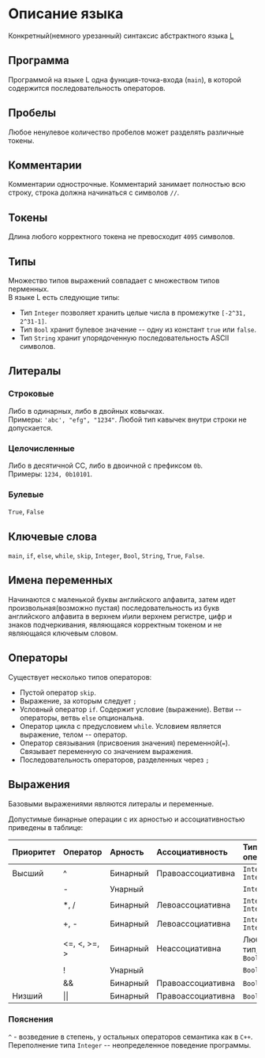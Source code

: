 # Описание языка
Конкретный(немного урезанный) синтаксис абстрактного языка [L](https://github.com/kajigor/fl-2021-hse-win/blob/proj/lang/L.md)  

## Программа
Программой на языке L одна функция-точка-входа (`main`), в которой содержится последовательность операторов. 

## Пробелы
Любое ненулевое количество пробелов может разделять различные токены.

## Комментарии
Комментарии однострочные. Комментарий занимает полностью всю строку, строка должна начинаться с символов `//`.

## Токены
Длина любого корректного токена не превосходит `4095` символов.  

## Типы 
Множество типов выражений совпадает с множеством типов перменных.  
В языке L есть следующие типы:
* Тип `Integer` позволяет хранить целые числа в промежутке `[-2^31, 2^31-1]`.  
* Тип `Bool` хранит булевое значение -- одну из констант `true` или `false`.
* Тип `String` хранит упорядоченную последовательность ASCII символов.

## Литералы
### Строковые
Либо в одинарных, либо в двойных ковычках.  
Примеры: `'abc', "efg", "1234"`. Любой тип кавычек внутри строки не допускается.  

### Целочисленные
Либо в десятичной СС, либо в двоичной с префиксом `0b`.  
Примеры: `1234, 0b10101`.

### Булевые
`True`, `False`

## Ключевые слова 
`main`, `if`, `else`, `while`, `skip`, `Integer`, `Bool`, `String`, `True`, `False`.

## Имена переменных
Начинаются с маленькой буквы английского алфавита, затем идет произвольная(возможно пустая) последовательность из букв английского алфавита в верхнем и\или верхнем регистре, цифр и знаков подчеркивания, являющаяся корректным токеном и не являющаяся ключевым словом.

## Операторы

Существует несколько типов операторов:

* Пустой оператор `skip`.
* Выражение, за которым следует `;`
* Условный оператор `if`. Содержит условие (выражение). Ветви -- операторы, ветвь `else` опциональна.
* Оператор цикла с предусловием `while`. Условием является выражение, телом -- оператор.
* Оператор связывания (присвоения значения) переменной(`=`). Связывает переменную со значением выражения.
* Последовательность операторов, разделенных через `;`

## Выражения

Базовыми выражениями являются литералы и переменные.

Допустимые бинарные операции с их арностью и ассоциативностью приведены в таблице:

  | Приоритет | Оператор             | Арность  | Ассоциативность   | Типы операндов          | Тип выражения 
  | :-------- | :------------------- | :------- | :---------------- | :-------                | :-------------
  | Высший    | ^                    | Бинарный | Правоассоциативна | `Integer, Integer`      | `Integer`
  |           | -                    | Унарный  |                   | `Integer`               | `Integer`
  |           | *, /                 | Бинарный | Левоассоциативна  | `Integer, Integer`      | `Integer`
  |           | +, -                 | Бинарный | Левоассоциативна  | `Integer, Integer`      | `Integer`
  |           | <=, <, >=, >         | Бинарный | Неассоциативна    | Любой тип, кроме `Bool` | `Bool`
  |           | !                    | Унарный  |                   | `Bool`                  | `Bool`
  |           | &&                   | Бинарный | Правоассоциативна | `Bool`, `Bool`          | `Bool`
  | Низший    | \|\|                 | Бинарный | Правоассоциативна | `Bool`, `Bool`          | `Bool`

### Пояснения
`^` - возведение в степень, у остальных операторов семантика как в `C++`. Переполнение типа `Integer` -- неопределенное поведение программы.